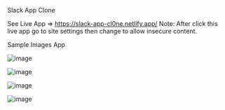 Slack App Clone

See Live App => https://slack-app-cl0ne.netlify.app/
Note: After click this live app go to site settings then change to allow insecure content.

Sample Images App

![image](https://user-images.githubusercontent.com/80327905/132612115-87ee4b70-a461-429a-9c93-13617aca389f.png)

![image](https://user-images.githubusercontent.com/80327905/132612550-e5e33c1b-0058-44ed-8a22-ca9bb01efa42.png)

![image](https://user-images.githubusercontent.com/80327905/132612606-f631741a-952e-4581-a4e9-2a387c420a88.png)

![image](https://user-images.githubusercontent.com/80327905/132612670-c438dd31-717a-4f5e-96de-dc8c713b3990.png)
